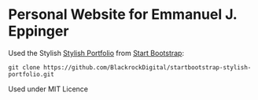# Personal Website for Emmanuel J. Eppinger

Used the Stylish [Stylish Portfolio](http://startbootstrap.com/template-overviews/stylish-portfolio/) from [Start Bootstrap](http://startbootstrap.com/):

`git clone https://github.com/BlackrockDigital/startbootstrap-stylish-portfolio.git`

Used under MIT Licence
